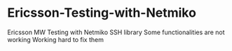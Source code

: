 # Ericsson-Testing-with-Netmiko
Ericsson MW Testing with Netmiko SSH library
Some functionalities are not working
Working hard to fix them


